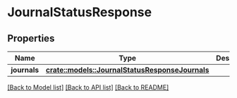 # JournalStatusResponse

## Properties

Name | Type | Description | Notes
------------ | ------------- | ------------- | -------------
**journals** | [**crate::models::JournalStatusResponseJournals**](journalStatusResponse_journals.md) |  | 

[[Back to Model list]](../README.md#documentation-for-models) [[Back to API list]](../README.md#documentation-for-api-endpoints) [[Back to README]](../README.md)



